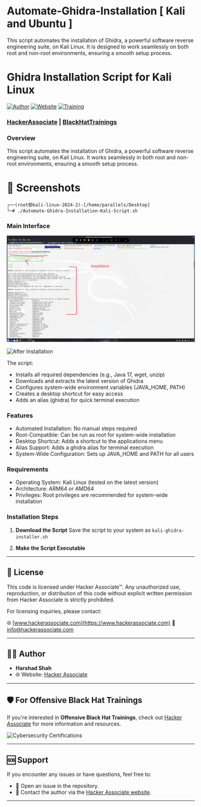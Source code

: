 # Automate-Ghidra-Installation [ Kali and Ubuntu ] 
This script automates the installation of Ghidra, a powerful software reverse engineering suite, on Kali Linux. It is designed to work seamlessly on both root and non-root environments, ensuring a smooth setup process.

<!DOCTYPE html>
<html>
<body>
<div class="markdown-body">

# Ghidra Installation Script for Kali Linux

[![Author](https://img.shields.io/badge/Author-Harshad%20Shah-blue.svg)](https://hackerassociate.com)
[![Website](https://img.shields.io/badge/Website-hackerassociate.com-green.svg)](https://hackerassociate.com)
[![Training](https://img.shields.io/badge/Training-blackhattrainings.com-red.svg)](https://blackhattrainings.com)

### [HackerAssociate](https://hackerassociate.com) | [BlackHatTrainings](https://blackhattrainings.com)

### Overview
This script automates the installation of Ghidra, a powerful software reverse engineering suite, on Kali Linux. It works seamlessly in both root and non-root environments, ensuring a smooth setup process.

# 📸 Screenshots

```
┌──(root㉿kali-linux-2024-2)-[/home/parallels/Desktop]
└─# ./Automate-Ghidra-Installation-Kali-Script.sh 

```

### Main Interface
![Main Interface](https://github.com/hackerassociate/Automate-Ghidra-Installation/blob/main/Kali-Setup-Ghidra.png)

![After Installation](https://github.com/hackerassociate/Automate-Ghidra-Installation/blob/main/After-Successful-Install.png)

The script:
- Installs all required dependencies (e.g., Java 17, wget, unzip)
- Downloads and extracts the latest version of Ghidra
- Configures system-wide environment variables (JAVA_HOME, PATH)
- Creates a desktop shortcut for easy access
- Adds an alias (ghidra) for quick terminal execution

### Features
- Automated Installation: No manual steps required
- Root-Compatible: Can be run as root for system-wide installation
- Desktop Shortcut: Adds a shortcut to the applications menu
- Alias Support: Adds a ghidra alias for terminal execution
- System-Wide Configuration: Sets up JAVA_HOME and PATH for all users

### Requirements
- Operating System: Kali Linux (tested on the latest version)
- Architecture: ARM64 or AMD64
- Privileges: Root privileges are recommended for system-wide installation

### Installation Steps

1. **Download the Script**
   Save the script to your system as `kali-ghidra-installer.sh`

2. **Make the Script Executable**


---

## 📜 License
This code is licensed under Hacker Associate™. Any unauthorized use, reproduction, or distribution of this code without explicit written permission from Hacker Associate is strictly prohibited. 

For licensing inquiries, please contact:

🌐 [www.hackerassociate.com](https://www.hackerassociate.com)
📧 info@hackerassociate.com

---

## 👨‍💻 Author

- **Harshad Shah**
- 🌐 Website: [Hacker Associate](https://www.hackerassociate.com)
  
---

## 🛡️ For Offensive Black Hat Trainings

If you're interested in **Offensive Black Hat Trainings**, check out [Hacker Associate](https://www.hackerassociate.com) for more information and resources.

![Cybersecurity Certifications](https://github.com/hackerassociate/json-analyzer-for-pentester/blob/main/certification.png)

---

## 🆘 Support

If you encounter any issues or have questions, feel free to:
- 🐛 Open an issue in the repository.
- 📧 Contact the author via the [Hacker Associate website](https://www.hackerassociate.com).

---

